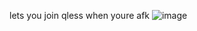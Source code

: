lets you join qless when youre afk
![image](https://github.com/user-attachments/assets/2af9a9bf-1b6c-4efa-8e77-2eb40ab8ccfb)
